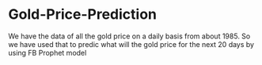 # Gold-Price-Prediction
We have the data of all the gold price on a daily basis from about 1985. So we have used that to predic 
what will the gold price for the next 20 days by using FB Prophet model
